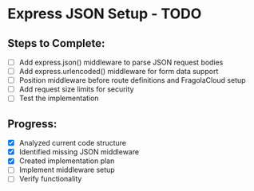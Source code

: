 # Express JSON Setup - TODO

## Steps to Complete:
- [ ] Add express.json() middleware to parse JSON request bodies
- [ ] Add express.urlencoded() middleware for form data support
- [ ] Position middleware before route definitions and FragolaCloud setup
- [ ] Add request size limits for security
- [ ] Test the implementation

## Progress:
- [x] Analyzed current code structure
- [x] Identified missing JSON middleware
- [x] Created implementation plan
- [ ] Implement middleware setup
- [ ] Verify functionality
